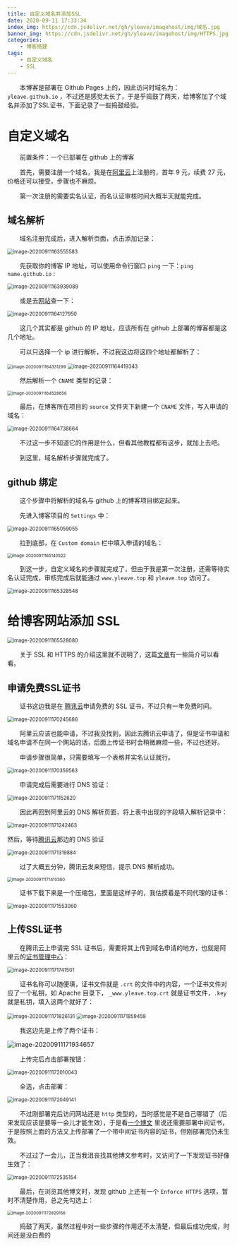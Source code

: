 ```yaml
---
title: 自定义域名并添加SSL
date: 2020-09-11 17:33:34
index_img: https://cdn.jsdelivr.net/gh/yleave/imagehost/img/域名.jpg
banner_img: https://cdn.jsdelivr.net/gh/yleave/imagehost/img/HTTPS.jpg
categories: 
    - 博客搭建
tags:
    - 自定义域名
    - SSL
---
```


&emsp;&emsp;本博客是部署在 Github Pages 上的，因此访问时域名为： `yleave.github.io` ，不过还是感觉太长了，于是乎捣鼓了两天，给博客加了个域名并添加了SSL证书，下面记录了一些捣鼓经验。

# 自定义域名

&emsp;&emsp;前置条件：一个已部署在 github 上的博客



&emsp;&emsp;首先，需要注册一个域名，我是在[阿里云](https://wanwang.aliyun.com/domain/?spm=5176.100251.111252.21.72014f15uvzIEz)上注册的，首年 9 元，续费 27 元，价格还可以接受，步骤也不麻烦。

&emsp;&emsp;第一次注册的需要实名认证，而名认证审核时间大概半天就能完成。

## 域名解析

&emsp;&emsp;域名注册完成后，进入解析页面，点击添加记录：

<img src="https://i.loli.net/2020/09/11/izd5jS7e2TVDgM4.png" alt="image-20200911163555583" style="zoom:80%;" />

&emsp;&emsp;先获取你的博客 IP 地址，可以使用命令行窗口 `ping` 一下：`ping name.github.io`  :

<img src="https://i.loli.net/2020/09/11/dUDfhNnM5B6xTtL.png" alt="image-20200911163939089" style="zoom:80%;" />

&emsp;&emsp;或是去[网站](http://tool.chinaz.com/dns)查一下：

<img src="https://i.loli.net/2020/09/11/rp169ZtWCVNwMfD.png" alt="image-20200911164127950" style="zoom:80%;" />



&emsp;&emsp;这几个其实都是 github 的 IP 地址，应该所有在 github 上部署的博客都是这几个地址。



&emsp;&emsp;可以只选择一个 ip 进行解析，不过我这边将这四个地址都解析了：

<img src="https://i.loli.net/2020/09/11/iTPvBhr7J8nEmV4.png" alt="image-20200911164331299" style="zoom: 67%;" />

<img src="https://i.loli.net/2020/09/11/PGYWM2OEjw7ycRk.png" alt="image-20200911164419343" style="zoom:80%;" />

&emsp;&emsp;然后解析一个 `CNAME` 类型的记录：

<img src="https://i.loli.net/2020/09/11/zbDgrJtNh7d2uKL.png" alt="image-20200911164528656" style="zoom: 67%;" />



&emsp;&emsp;最后，在博客所在项目的 `source` 文件夹下新建一个 `CNAME` 文件，写入申请的域名：

<img src="https://i.loli.net/2020/09/11/buEdOwZFxce8jQz.png" alt="image-20200911164738664" style="zoom:80%;" />

&emsp;&emsp;不过这一步不知道它的作用是什么，但看其他教程都有这步，就加上去吧。



&emsp;&emsp;到这里，域名解析步骤就完成了。

## github 绑定

&emsp;&emsp;这个步骤中将解析的域名与 github 上的博客项目绑定起来。



&emsp;&emsp;先进入博客项目的 `Settings` 中： 


<img src="https://i.loli.net/2020/09/11/rEj2z1pJh76ctsg.png" alt="image-20200911165059055" style="zoom:80%;" />


&emsp;&emsp;拉到底部，在 `Custom domain` 栏中填入申请的域名：

<img src="https://i.loli.net/2020/09/11/3c5nN9RMHSADZbX.png" alt="image-20200911165140522" style="zoom:67%;" />

&emsp;&emsp;到这一步，自定义域名的步骤就完成了，但由于我是第一次注册，还需等待实名认证完成，审核完成后就能通过 `www.yleave.top` 和 `yleave.top` 访问了。

<img src="https://i.loli.net/2020/09/11/tSsPnkwdz59qO4F.png" alt="image-20200911165328548" style="zoom:80%;" />



# 给博客网站添加 SSL

<img src="https://i.loli.net/2020/09/11/WX46dDuBK8OvMig.png" alt="image-20200911165528080" style="zoom:80%;" />


&emsp;&emsp;关于 SSL 和 HTTPS 的介绍这里就不说明了，这篇[文章](https://yq.aliyun.com/articles/721195)有一些简介可以看看。



## 申请免费SSL证书

&emsp;&emsp;证书这边我是在 [腾讯云](https://console.qcloud.com/ssl)申请免费的 SSL 证书，不过只有一年免费时间。

<img src="https://i.loli.net/2020/09/11/qwMHnYxtACdPuiW.png" alt="image-20200911170245686" style="zoom:80%;" />

&emsp;&emsp;阿里云应该也能申请，不过我没找到，因此去腾讯云申请了，但是证书申请和域名申请不在同一个网站的话，后面上传证书时会稍微麻烦一些，不过也还好。

&emsp;&emsp;申请步骤很简单，只需要填写一个表格并实名认证就行。

<img src="https://i.loli.net/2020/09/11/QWJShizDbOuTClr.png" alt="image-20200911170359563" style="zoom:80%;" />

&emsp;&emsp;申请完成后需要进行 DNS 验证：

<img src="https://i.loli.net/2020/09/11/IQqkwEmhx62lcav.png" alt="image-20200911171152620" style="zoom:80%;" />

&emsp;&emsp;因此再回到阿里云的 DNS 解析页面，将上表中出现的字段填入解析记录中：

<img src="https://i.loli.net/2020/09/11/QGcaB6q4i9dOPVL.png" alt="image-20200911171242463" style="zoom:80%;" />

然后，等待[腾讯云](https://console.cloud.tencent.com/ssl/detail/gLRDXe3L)那边的 DNS 验证

<img src="https://i.loli.net/2020/09/11/YrRZfFmPxEBCqze.png" alt="image-20200911171319884" style="zoom:80%;" />

&emsp;&emsp;过了大概五分钟，腾讯云发来短信，提示 DNS 解析成功。

<img src="https://i.loli.net/2020/09/11/7MBHXatQUG5Z4A6.png" alt="image-20200911171410380" style="zoom:67%;" />

&emsp;&emsp;证书下载下来是一个压缩包，里面是这样子的，我估摸着是不同代理的证书：

<img src="https://i.loli.net/2020/09/11/X6adrQ8wRF79fU2.png" alt="image-20200911171553060" style="zoom:80%;" />

## 上传SSL证书

&emsp;&emsp;在腾讯云上申请完 SSL 证书后，需要将其上传到域名申请的地方，也就是阿里云的[证书管理中心](https://yundunnext.console.aliyun.com/?p=casnext#/overview/cn-hangzhou)：

<img src="https://i.loli.net/2020/09/11/e8iPSIDBodCVhlq.png" alt="image-20200911171741501" style="zoom:80%;" />

&emsp;&emsp;证书名称可以随便填，证书文件就是 `.crt` 的文件中的内容，一个证书文件对应了一个私钥，如 Apache 目录下， `_www.yleave.top.crt` 就是证书文件，`.key` 就是私钥，填入这两个就好了：

<img src="https://i.loli.net/2020/09/11/8Ns2I6nyMZFhrAK.png" alt="image-20200911171826131" style="zoom:80%;" />

<img src="https://i.loli.net/2020/09/11/DvlAJ6pV9KyXGdf.png" alt="image-20200911171859459" style="zoom:80%;" />

&emsp;&emsp;我这边先是上传了两个证书：

![image-20200911171934657](https://i.loli.net/2020/09/11/KFQq7to6xyhvfXC.png)

&emsp;&emsp;上传完后点击部署按钮：

<img src="https://i.loli.net/2020/09/11/eJ1HLE5PRY3mhqO.png" alt="image-20200911172010043" style="zoom:80%;" />

&emsp;&emsp;全选，点击部署：

<img src="https://i.loli.net/2020/09/11/rgBiSMDbJIOoNtp.png" alt="image-20200911172049141" style="zoom: 80%;" />

&emsp;&emsp;不过刚部署完后访问网站还是 `http` 类型的，当时感觉是不是自己哪错了（后来发现应该是要等一会儿才能生效），于是看[一个博文](https://www.cnblogs.com/sslwork/p/5984167.html) 里说还需要部署中间证书，于是按照上面的方法又上传部署了一个带中间证书内容的证书，但刚部署完仍未生效。



&emsp;&emsp;不过过了一会儿，正当我沮丧找其他博文参考时，又访问了一下发现证书好像生效了：

<img src="https://i.loli.net/2020/09/11/LlnEkSad2G4eMVP.png" alt="image-20200911172535154" style="zoom:80%;" />

&emsp;&emsp;最后，在浏览其他博文时，发现 github 上还有一个 `Enforce HTTPS` 选项，暂时不清楚作用，总之先勾选上：

<img src="https://i.loli.net/2020/09/11/MWEApjaytkvcVCT.png" alt="image-20200911172829156" style="zoom:67%;" />



&emsp;&emsp;捣鼓了两天，虽然过程中对一些步骤的作用还不太清楚，但最后成功完成，时间还是没白费的